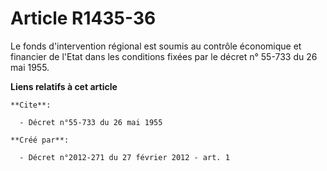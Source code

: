# Article R1435-36

Le fonds d'intervention régional est soumis au contrôle économique et financier de l'Etat dans les conditions fixées par le
décret n° 55-733 du 26 mai 1955.

**Liens relatifs à cet article**

	**Cite**:

	  - Décret n°55-733 du 26 mai 1955

	**Créé par**:

	  - Décret n°2012-271 du 27 février 2012 - art. 1
